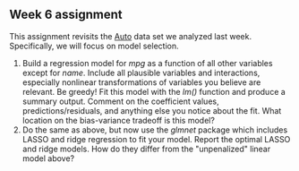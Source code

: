 ## Week 6 assignment

This assignment revisits the [Auto](https://downgit.github.io/#/home?url=https://github.com/dpuelz/MachineLearning_MSBA-WP/blob/main/data/Auto.csv) data set we analyzed last week.  Specifically, we will focus on model selection.

1. Build a regression model for *mpg* as a function of all other variables except for *name*.  Include all plausible variables and interactions, especially nonlinear transformations of variables you believe are relevant.  Be greedy!  Fit this model with the *lm()* function and produce a summary output.  Comment on the coefficient values, predictions/residuals, and anything else you notice about the fit.  What location on the bias-variance tradeoff is this model?
2. Do the same as above, but now use the *glmnet* package which includes LASSO and ridge regression to fit your model.  Report the optimal LASSO and ridge models.  How do they differ from the "unpenalized" linear model above?